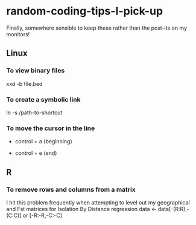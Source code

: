 # random-coding-tips-I-pick-up
Finally, somewhere sensible to keep these rather than the post-its on my monitors!

## Linux

### To view binary files
xxd -b file.bed

### To create a symbolic link
ln -s /path-to-shortcut

### To move the cursor in the line
- control + a (beginning)

- control + e (end)

## R

### To remove rows and columns from a matrix
I hit this problem frequently when attempting to level out my geographical and Fst matrices for Isolation By Distance regression
data <- data[-(R:R),-(C:C)] or [-R:-R,-C:-C]
